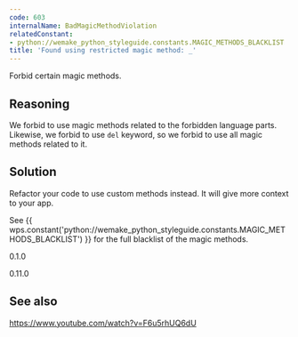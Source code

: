 ```yaml
---
code: 603
internalName: BadMagicMethodViolation
relatedConstant:
- python://wemake_python_styleguide.constants.MAGIC_METHODS_BLACKLIST
title: 'Found using restricted magic method: _'
---
```


Forbid certain magic methods.

## Reasoning
We forbid to use magic methods related to the forbidden language
parts. Likewise, we forbid to use `del` keyword, so we forbid to use
all magic methods related to it.

## Solution
Refactor your code to use custom methods instead. It will give more
context to your app.

See {{ wps.constant('python://wemake_python_styleguide.constants.MAGIC_METHODS_BLACKLIST') }} for
the full blacklist of the magic methods.

<div class="versionadded">

0.1.0

</div>

<div class="versionchanged">

0.11.0

</div>

## See also
<https://www.youtube.com/watch?v=F6u5rhUQ6dU>